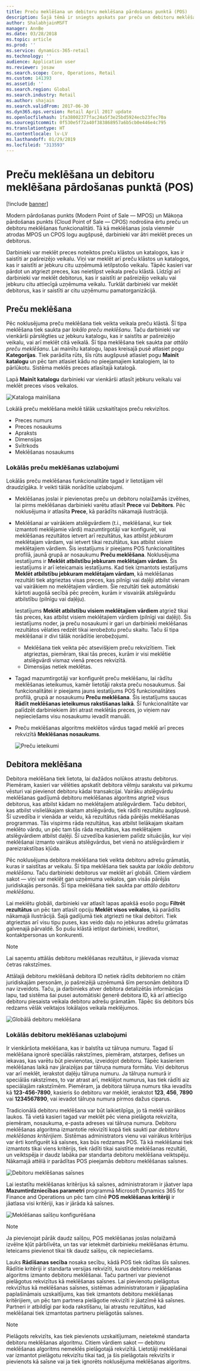 ```yaml
---
title: Preču meklēšana un debitoru meklēšana pārdošanas punktā (POS)
description: Šajā tēmā ir sniegts apskats par preču un debitoru meklēšanas funkcionalitātes uzlabojumiem programmā Microsoft Dynamics 365 for Retail.
author: ShalabhjainMSFT
manager: AnnBe
ms.date: 03/28/2018
ms.topic: article
ms.prod: ''
ms.service: dynamics-365-retail
ms.technology: ''
audience: Application user
ms.reviewer: josaw
ms.search.scope: Core, Operations, Retail
ms.custom: 141393
ms.assetid: ''
ms.search.region: Global
ms.search.industry: Retail
ms.author: shajain
ms.search.validFrom: 2017-06-30
ms.dyn365.ops.version: Retail April 2017 update
ms.openlocfilehash: 1fa38002377fac24a5f3e25bd5924ecb23fec70a
ms.sourcegitcommit: 0f530e5f72a40f383868957a6b5cb0e446e4c795
ms.translationtype: HT
ms.contentlocale: lv-LV
ms.lasthandoff: 01/29/2019
ms.locfileid: "313593"
---
```

# <a name="product-search-and-customer-search-in-the-point-of-sale-pos"></a>Preču meklēšana un debitoru meklēšana pārdošanas punktā (POS)

[!include [banner](includes/banner.md)]

Modern pārdošanas punkts (Modern Point of Sale — MPOS) un Mākoņa pārdošanas punkts (Cloud Point of Sale — CPOS) nodrošina ērtu preču un debitoru meklēšanas funkcionalitāti. Tā kā meklēšanas josla vienmēr atrodas MPOS un CPOS logu augšpusē, darbinieki var ātri meklēt preces un debitorus.

Darbinieki var meklēt preces noteiktos preču klāstos un katalogos, kas ir saistīti ar pašreizējo veikalu. Viņi var meklēt arī preču klāstos un katalogos, kas ir saistīti ar jebkuru citu uzņēmumā ietilpstošo veikalu. Tāpēc kasieri var pārdot un atgriezt preces, kas neietilpst veikala preču klāstā. Līdzīgi arī darbinieki var meklēt debitorus, kas ir saistīti ar pašreizējo veikalu vai jebkuru citu attiecīgā uzņēmuma veikalu. Turklāt darbinieki var meklēt debitorus, kas ir saistīti ar citu uzņēmumu pamatorganizācijā.

## <a name="product-search"></a>Preču meklēšana

Pēc noklusējuma preču meklēšana tiek veikta veikala preču klāstā. Šī tipa meklēšana tiek saukta par *lokālo preču meklēšanu*. Taču darbinieki var vienkārši pārslēgties uz jebkuru katalogu, kas ir saistīts ar pašreizējo veikalu, vai arī meklēt citā veikalā. Šī tipa meklēšana tiek saukta par *attālo preču meklēšanu*. Lai mainītu katalogu, lapas kreisajā pusē atlasiet pogu **Kategorijas**. Tiek parādīta rūts, šīs rūts augšpusē atlasiet pogu **Mainīt katalogu** un pēc tam atlasiet kādu no pieejamajiem katalogiem, lai to pārlūkotu. Sistēma meklēs preces atlasītajā katalogā.

Lapā **Mainīt katalogu** darbinieki var vienkārši atlasīt jebkuru veikalu vai meklēt preces visos veikalos.

![Kataloga mainīšana](./media/Changecatalog.png "Kataloga mainīšana")
 
Lokālā preču meklēšana meklē tālāk uzskaitītajos preču rekvizītos.

- Preces numurs
- Preces nosaukums
- Apraksts
- Dimensijas
- Svītrkods
- Meklēšanas nosaukums

### <a name="enhancements-to-local-product-searches"></a>Lokālās preču meklēšanas uzlabojumi

Lokālās preču meklēšanas funkcionalitāte tagad ir lietotājam vēl draudzīgāka. Ir veikti tālāk norādītie uzlabojumi.

- Meklēšanas joslai ir pievienotas preču un debitoru nolaižamās izvēlnes, lai pirms meklēšanas darbinieki varētu atlasīt **Prece** vai **Debitors**. Pēc noklusējuma ir atlasīta **Prece**, kā parādīts nākamajā ilustrācijā.
- Meklēšanai ar vairākiem atslēgvārdiem (t.i., meklēšanai, kur tiek izmantoti meklējamie vārdi) mazumtirgotāji var konfigurēt, vai meklēšanas rezultātos ietvert arī rezultātus, kas atbilst *jebkuram* meklētajam vārdam, vai ietvert tikai rezultātus, kas atbilst *visiem* meklētajiem vārdiem. Šis iestatījums ir pieejams POS funkcionalitātes profilā, jaunā grupā ar nosaukumu **Preču meklēšana**. Noklusējuma iestatījums ir **Meklēt atbilstību jebkuram meklētajam vārdam**. Šis iestatījums ir arī ieteicamais iestatījums. Kad tiek izmantots iestatījums **Meklēt atbilstību jebkuram meklētajam vārdam**, kā meklēšanas rezultāti tiek atgrieztas visas preces, kas pilnīgi vai daļēji atbilst vienam vai vairākiem no meklētajiem vārdiem. Šie rezultāti tiek automātiski kārtoti augošā secībā pēc precēm, kurām ir visvairāk atslēgvārdu atbilstību (pilnīgu vai daļēju).

    Iestatījums **Meklēt atbilstību visiem meklētajiem vārdiem** atgriež tikai tās preces, kas atbilst visiem meklētajiem vārdiem (pilnīgi vai daļēji). Šis iestatījums noder, ja preču nosaukumi ir gari un darbinieki meklēšanas rezultātos vēlaties redzēt tikai ierobežotu preču skaitu. Taču šī tipa meklēšanai ir divi tālāk norādītie ierobežojumi.

    - Meklēšana tiek veikta pēc atsevišķiem preču rekvizītiem. Tiek atgrieztas, piemēram, tikai tās preces, kurām ir visi meklētie atslēgvārdi vismaz vienā preces rekvizītā.
    - Dimensijas netiek meklētas.

- Tagad mazumtirgotāji var konfigurēt preču meklēšanu, lai rādītu meklēšanas ieteikumus, kamēr lietotāji raksta preču nosaukumus. Šai funkcionalitātei ir pieejams jauns iestatījums POS funkcionalitātes profilā, grupā ar nosaukumu **Preču meklēšana**. Šis iestatījums saucas **Rādīt meklēšanas ieteikumus rakstīšanas laikā**. Šī funkcionalitāte var palīdzēt darbiniekiem ātri atrast meklētās preces, jo viņiem nav nepieciešams visu nosaukumu ievadīt manuāli.
- Preču meklēšanas algoritms meklētos vārdus tagad meklē arī preces rekvizītā **Meklēšanas nosaukums**.

    ![Preču ieteikumi](./media/Productsuggestions.png "Preču ieteikumi")

## <a name="customer-search"></a>Debitora meklēšana

Debitora meklēšana tiek lietota, lai dažādos nolūkos atrastu debitorus. Piemēram, kasieri var vēlēties apskatīt debitora vēlmju sarakstu vai pirkumu vēsturi vai pievienot debitoru kādai transakcijai. Vairāku atslēgvārdu meklēšanas gadījumā debitoru meklēšanas algoritms atgriež visus debitorus, kas atbilst kādam no meklētajiem atslēgvārdiem. Taču debitori, kas atbilst vislielākajam skaitam atslēgvārdu, tiek rādīti rezultātu augšpusē. Šī uzvedība ir vienāda ar veidu, kā rezultātus rāda pārējās meklēšanas programmas. Tās vispirms rāda rezultātus, kas atbilst lielākajam skaitam meklēto vārdu, un pēc tam tās rāda rezultātus, kas meklētajiem atslēgvārdiem atbilst daļēji. Šī uzvedība kasieriem palīdz situācijās, kur viņi meklēšanai izmanto vairākus atslēgvārdus, bet vienā no atslēgvārdiem ir pareizrakstības kļūda.

Pēc noklusējuma debitora meklēšana tiek veikta debitoru adrešu grāmatās, kuras ir saistītas ar veikalu. Šī tipa meklēšana tiek saukta par *lokālo debitoru meklēšanu*. Taču darbinieki debitorus var meklēt arī globāli. Citiem vārdiem sakot — viņi var meklēt gan uzņēmuma veikalos, gan visās pārējās juridiskajās personās. Šī tipa meklēšana tiek saukta par *attālo debitoru meklēšanu*.

Lai meklētu globāli, darbinieki var atlasīt lapas apakšā esošo pogu **Filtrēt rezultātus** un pēc tam atlasīt opciju **Meklēt visos veikalos**, kā parādīts nākamajā ilustrācijā. Šajā gadījumā tiek atgriezti ne tikai debitori. Tiek atgrieztas arī visu tipu puses, kas veido daļu no jebkuras adrešu grāmatas galvenajā pārvaldē. Šo pušu klāstā ietilpst darbinieki, kreditori, kontaktpersonas un konkurenti.

> [!NOTE]
> Lai saņemtu attālās debitoru meklēšanas rezultātus, ir jāievada vismaz četras rakstzīmes.

Attālajā debitoru meklēšanā debitora ID netiek rādīts debitoriem no citām juridiskajām personām, jo pašreizējā uzņēmumā šīm personām debitora ID nav izveidots. Taču, ja darbinieks atver debitora detalizētās informācijas lapu, tad sistēma šai pusei automātiski ģenerē debitora ID, kā arī attiecīgo debitoru piesaista veikala debitoru adrešu grāmatām. Tāpēc šis debitors būs redzams vēlāk veiktajos lokālajos veikala meklējumos.

![Globālā debitoru meklēšana](./media/Globalcustomersearch.png "Globālā debitoru meklēšana")

### <a name="enhancements-to-local-customer-search"></a>Lokālās debitoru meklēšanas uzlabojumi

Ir vienkāršota meklēšana, kas ir balstīta uz tālruņa numuru. Tagad šī meklēšana ignorē speciālās rakstzīmes, piemēram, atstarpes, defises un iekavas, kas varētu būt pievienotas, izveidojot debitoru. Tāpēc kasieriem meklēšanas laikā nav jāraizējas par tālruņa numura formātu. Viņi debitorus var arī meklēt, ierakstot daļēju tālruņa numuru. Ja tālruņa numurā ir speciālās rakstzīmes, to var atrast arī, meklējot numurus, kas tiek rādīti aiz speciālajām rakstzīmēm. Piemēram, ja debitora tālruņa numurs tika ievadīts kā **123-456-7890**, kasieris šo debitoru var meklēt, ierakstot **123**, **456**, **7890** vai **1234567890**, vai ievadot tālruņa numura pirmos dažus ciparus.

Tradicionālā debitoru meklēšana var būt laikietilpīga, jo tā meklē vairākos laukos. Tā vietā kasieri tagad var meklēt pēc viena pielāgota rekvizīta, piemēram, nosaukuma, e-pasta adreses vai tālruņa numura. Debitoru meklēšanas algoritma izmantotie rekvizīti kopā tiek saukti par *debitoru meklēšanas kritērijiem*. Sistēmas administrators vienu vai vairākus kritērijus var ērti konfigurēt kā saīsnes, kas būs redzamas POS. Tā kā meklēšanai tiek izmantots tikai viens kritērijs, tiek rādīti tikai saistītie meklēšanas rezultāti, un veiktspēja ir daudz labāka par standarta debitoru meklēšana veiktspēju. Nākamajā attēlā ir parādītas POS pieejamās debitoru meklēšanas saīsnes.

![Debitoru meklēšanas saīsnes](./media/SearchShortcutsPOS.png "Debitoru meklēšanas saīsnes")

Lai iestatītu meklēšanas kritērijus kā saīsnes, administratoram ir jāatver lapa **Mazumtirdzniecības parametri** programmā Microsoft Dynamics 365 for Finance and Operations un pēc tam cilnē **POS meklēšanas kritēriji** ir jāatlasa visi kritēriji, kas ir jārāda kā saīsnes.

![Meklēšanas saīšņu konfigurēšana](./media/ConfigureShortcutsAX.png "Meklēšanas saīšņu konfigurēšana")

> [!NOTE]
> Ja pievienojat pārāk daudz saīšņu, POS meklēšanas joslas nolaižamā izvēlne kļūt pārblīvēta, un tas var ietekmēt darbinieku meklēšanas ērtumu. Ieteicams pievienot tikai tik daudz saīšņu, cik nepieciešams.

Lauks **Rādīšanas secība** nosaka secību, kādā POS tiek rādītas šīs saīsnes. Rādītie kritēriji ir standarta versijas rekvizīti, kurus debitoru meklēšanas algoritms izmanto debitoru meklēšanai. Taču partneri var pievienot pielāgotus rekvizītus kā meklēšanas saīsnes. Lai pievienotu pielāgotus rekvizītus kā meklēšanas saīsnes, sistēmas administratoram ir jāpaplašina paplašināmais uzskaitījums, kas tiek izmantots debitoru meklēšanas kritērijiem, un pēc tam partnera pielāgotie rekvizīti ir jāatzīmē kā saīsnes. Partneri ir atbildīgi par koda rakstīšanu, lai atrastu rezultātus, kad meklēšanai tiek izmantotas partneru pielāgotās saīsnes.

> [!NOTE]
> Pielāgots rekvizīts, kas tiek pievienots uzskaitījumam, neietekmē standarta debitoru meklēšanas algoritmu. Citiem vārdiem sakot — debitoru meklēšanas algoritms nemeklēs pielāgotajā rekvizītā. Lietotāji meklēšanai var izmantot pielāgotu rekvizītu tikai tad, ja šis pielāgotais rekvizīts ir pievienots kā saīsne vai ja tiek ignorēts noklusējuma meklēšanas algoritms.
